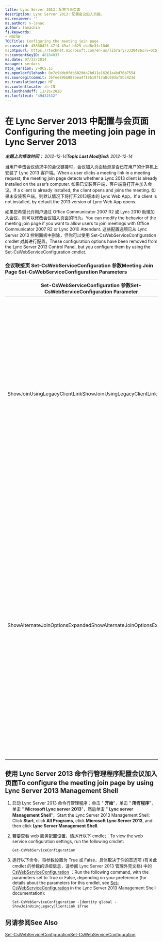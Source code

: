 ```yaml
---
title: Lync Server 2013：配置与会页面
description: Lync Server 2013：配置会议加入页面。
ms.reviewer: ''
ms.author: v-lanac
author: lanachin
f1.keywords:
- NOCSH
TOCTitle: Configuring the meeting join page
ms:assetid: 45880423-47f4-49af-b825-cbd8e3fc1046
ms:mtpsurl: https://technet.microsoft.com/en-us/library/JJ204861(v=OCS.15)
ms:contentKeyID: 48184037
ms.date: 07/23/2014
manager: serdars
mtps_version: v=OCS.15
ms.openlocfilehash: 0e7c9dde0fdb6829da7bd11e16261a4bd76b7554
ms.sourcegitcommit: 36fee89bb887bea4f18b19f17a8c69daf5bc423d
ms.translationtype: MT
ms.contentlocale: zh-CN
ms.lasthandoff: 11/26/2020
ms.locfileid: "49432532"
---
```

# <a name="configuring-the-meeting-join-page-in-lync-server-2013"></a><span data-ttu-id="65f7b-103">在 Lync Server 2013 中配置与会页面</span><span class="sxs-lookup"><span data-stu-id="65f7b-103">Configuring the meeting join page in Lync Server 2013</span></span>

<div data-xmlns="http://www.w3.org/1999/xhtml">

<div class="topic" data-xmlns="http://www.w3.org/1999/xhtml" data-msxsl="urn:schemas-microsoft-com:xslt" data-cs="https://msdn.microsoft.com/">

<div data-asp="https://msdn2.microsoft.com/asp">



</div>

<div id="mainSection">

<div id="mainBody"><span data-ttu-id="65f7b-104">

<span> </span></span><span class="sxs-lookup"><span data-stu-id="65f7b-104">

<span> </span></span></span>

<span data-ttu-id="65f7b-105">_**主题上次修改时间：** 2012-12-14_</span><span class="sxs-lookup"><span data-stu-id="65f7b-105">_**Topic Last Modified:** 2012-12-14_</span></span>

<span data-ttu-id="65f7b-106">当用户单击会议请求中的会议链接时，会议加入页面检测是否已在用户的计算机上安装了 Lync 2013 客户端。</span><span class="sxs-lookup"><span data-stu-id="65f7b-106">When a user clicks a meeting link in a meeting request, the meeting join page detects whether a Lync 2013 client is already installed on the user’s computer.</span></span> <span data-ttu-id="65f7b-107">如果已安装客户端，客户端将打开并加入会议。</span><span class="sxs-lookup"><span data-stu-id="65f7b-107">If a client is already installed, the client opens and joins the meeting.</span></span> <span data-ttu-id="65f7b-108">如果未安装客户端，则默认情况下将打开2013版本的 Lync Web App。</span><span class="sxs-lookup"><span data-stu-id="65f7b-108">If a client is not installed, by default the 2013 version of Lync Web App opens.</span></span>

<span data-ttu-id="65f7b-109">如果您希望允许用户通过 Office Communicator 2007 R2 或 Lync 2010 助理加入会议，则可以修改会议加入页面的行为。</span><span class="sxs-lookup"><span data-stu-id="65f7b-109">You can modify the behavior of the meeting join page if you want to allow users to join meetings with Office Communicator 2007 R2 or Lync 2010 Attendant.</span></span> <span data-ttu-id="65f7b-110">这些配置选项已从 Lync Server 2013 控制面板中删除，但你可以使用 Set-CsWebServiceConfiguration cmdlet 对其进行配置。</span><span class="sxs-lookup"><span data-stu-id="65f7b-110">These configuration options have been removed from the Lync Server 2013 Control Panel, but you configure them by using the Set-CsWebServiceConfiguration cmdlet.</span></span>

### <a name="meeting-join-page-set-cswebserviceconfiguration-parameters"></a><span data-ttu-id="65f7b-111">会议联接页 Set-CsWebServiceConfiguration 参数</span><span class="sxs-lookup"><span data-stu-id="65f7b-111">Meeting Join Page Set-CsWebServiceConfiguration Parameters</span></span>

<table>
<colgroup>
<col style="width: 50%" />
<col style="width: 50%" />
</colgroup>
<thead>
<tr class="header">
<th><span data-ttu-id="65f7b-112">Set-CsWebServiceConfiguration 参数</span><span class="sxs-lookup"><span data-stu-id="65f7b-112">Set-CsWebServiceConfiguration Parameter</span></span></th>
<th><span data-ttu-id="65f7b-113">说明</span><span class="sxs-lookup"><span data-stu-id="65f7b-113">Description</span></span></th>
</tr>
</thead>
<tbody>
<tr class="odd">
<td><p><span data-ttu-id="65f7b-114">ShowJoinUsingLegacyClientLink</span><span class="sxs-lookup"><span data-stu-id="65f7b-114">ShowJoinUsingLegacyClientLink</span></span></p></td>
<td><p><span data-ttu-id="65f7b-115">如果设置为 True，则通过使用 Lync 之外的客户端应用程序加入会议的用户将有机会通过使用 Office Communicator 2007 R2 加入会议。</span><span class="sxs-lookup"><span data-stu-id="65f7b-115">If set to True, users joining a meeting by using a client application other than Lync will be given the opportunity to join the meeting by using Office Communicator 2007 R2.</span></span> <span data-ttu-id="65f7b-116">默认值为 False。</span><span class="sxs-lookup"><span data-stu-id="65f7b-116">The default value is False.</span></span></p></td>
</tr>
<tr class="even">
<td><p><span data-ttu-id="65f7b-117">ShowAlternateJoinOptionsExpanded</span><span class="sxs-lookup"><span data-stu-id="65f7b-117">ShowAlternateJoinOptionsExpanded</span></span></p></td>
<td><p><span data-ttu-id="65f7b-118">如果设置为 True，则用于加入联机会议 (（如 Office Communicator 2007 R2) ）的替代选项将自动展开并向用户显示。</span><span class="sxs-lookup"><span data-stu-id="65f7b-118">When set to True then alternate options for joining an online conference (such as Office Communicator 2007 R2) will automatically be expanded and shown to users.</span></span> <span data-ttu-id="65f7b-119">在设置为 False 时 (默认值) 这些选项将可用，但用户将必须显示其自身的选项列表。</span><span class="sxs-lookup"><span data-stu-id="65f7b-119">When set to False (the default value) these options will be available, but the user will have to display the list of options for themselves.</span></span></p></td>
</tr>
</tbody>
</table>


<div>

## <a name="to-configure-the-meeting-join-page-by-using-lync-server-2013-management-shell"></a><span data-ttu-id="65f7b-120">使用 Lync Server 2013 命令行管理程序配置会议加入页面</span><span class="sxs-lookup"><span data-stu-id="65f7b-120">To configure the meeting join page by using Lync Server 2013 Management Shell</span></span>

1.  <span data-ttu-id="65f7b-121">启动 Lync Server 2013 命令行管理程序：单击 " **开始**"，单击 " **所有程序**"，单击 " **Microsoft Lync server 2013**"，然后单击 " **Lync server Management Shell**"。</span><span class="sxs-lookup"><span data-stu-id="65f7b-121">Start the Lync Server 2013 Management Shell: Click **Start**, click **All Programs**, click **Microsoft Lync Server 2013**, and then click **Lync Server Management Shell**.</span></span>

2.  <span data-ttu-id="65f7b-122">若要查看 web 服务配置设置，请运行以下 cmdlet：</span><span class="sxs-lookup"><span data-stu-id="65f7b-122">To view the web service configuration settings, run the following cmdlet:</span></span>
    
        Get-CsWebServiceConfiguration

3.  <span data-ttu-id="65f7b-123">运行以下命令，将参数设置为 True 或 False，具体取决于你的首选项 (有关此 cmdlet 的参数的详细信息，请参阅 Lync Server 2013 管理外壳文档) 中的 [CsWebServiceConfiguration](https://docs.microsoft.com/powershell/module/skype/Set-CsWebServiceConfiguration) ：</span><span class="sxs-lookup"><span data-stu-id="65f7b-123">Run the following command, with the parameters set to True or False, depending on your preference (for details about the parameters for this cmdlet, see [Set-CsWebServiceConfiguration](https://docs.microsoft.com/powershell/module/skype/Set-CsWebServiceConfiguration) in the Lync Server 2013 Management Shell documentation):</span></span>
    
        Set-CsWebServiceConfiguration -Identity global -ShowJoinUsingLegacyClientLink $True

</div>

<div>

## <a name="see-also"></a><span data-ttu-id="65f7b-124">另请参阅</span><span class="sxs-lookup"><span data-stu-id="65f7b-124">See Also</span></span>


[<span data-ttu-id="65f7b-125">Set-CsWebServiceConfiguration</span><span class="sxs-lookup"><span data-stu-id="65f7b-125">Set-CsWebServiceConfiguration</span></span>](https://docs.microsoft.com/powershell/module/skype/Set-CsWebServiceConfiguration)  
  

<span data-ttu-id="65f7b-126"></div>

</div>

<span> </span>

</div>

</div>

</span><span class="sxs-lookup"><span data-stu-id="65f7b-126"></div>

</div>

<span> </span>

</div>

</div>

</span></span></div>


